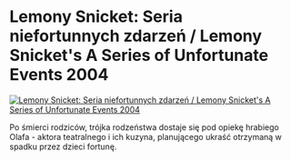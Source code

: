 Lemony Snicket: Seria niefortunnych zdarzeń / Lemony Snicket's A Series of Unfortunate Events 2004 
=============
[![Lemony Snicket: Seria niefortunnych zdarzeń / Lemony Snicket's A Series of Unfortunate Events 2004 ](http://vidos.pl/images/player.gif)](http://vidos.pl/lemony-snicket-seria-niefortunnych-zdarzen-lemony-snicket-s-a-series-of-unfortunate-events-2004)

 Po śmierci rodziców, trójka rodzeństwa dostaje się pod opiekę hrabiego Olafa - aktora teatralnego i ich kuzyna, planującego ukraść otrzymaną w spadku przez dzieci fortunę.
